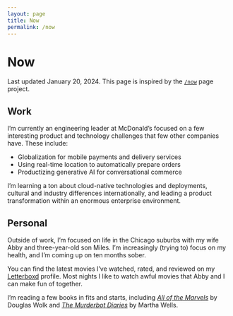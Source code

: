 ```yaml
---
layout: page
title: Now
permalink: /now
---
```


# Now
Last updated January 20, 2024. This page is inspired by the [`/now`](https://nownownow.com/about) page project.

<script>document.write(`Currently <span class="js-age">${(new Date()-new Date("1991-07-26T13:44:00Z"))/1000/60/60/24/365.25}</span> years and counting.`)</script>

## Work

I’m currently an engineering leader at McDonald’s focused on a few interesting product and technology challenges that few other companies have. These include:

- Globalization for mobile payments and delivery services
- Using real-time location to automatically prepare orders
- Productizing generative AI for conversational commerce

I’m learning a ton about cloud-native technologies and deployments, cultural and industry differences internationally, and leading a product transformation within an enormous enterprise environment.

## Personal 

Outside of work, I’m focused on life in the Chicago suburbs with my wife Abby and three-year-old son Miles. I’m increasingly (trying to) focus on my health, and I’m coming up on ten months sober.

You can find the latest movies I’ve watched, rated, and reviewed on my [Letterboxd](https://letterboxd.com/conmas) profile. Most nights I like to watch awful movies that Abby and I can make fun of together.

I’m reading a few books in fits and starts, including [*All of the Marvels*](https://apple.co/3U85Oub) by Douglas Wolk and [*The Murderbot Diaries*](https://apple.co/48DqfDJ) by Martha Wells.